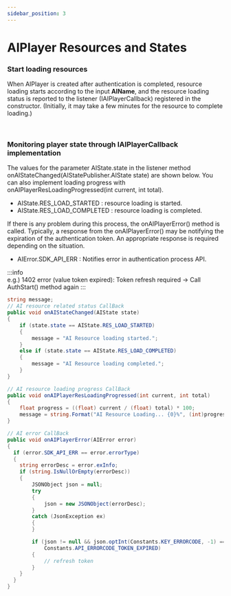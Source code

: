 ```yaml
---
sidebar_position: 3
---
```


# AIPlayer Resources and States

### Start loading resources 

When AIPlayer is created after authentication is completed, resource loading starts according to the input **AIName**, and the resource loading status is reported to the listener (IAIPlayerCallback) registered in the constructor. (Initially, it may take a few minutes for the resource to complete loading.)

<br/>

### Monitoring player state through IAIPlayerCallback implementation

The values for the parameter AIState.state in the listener method onAIStateChanged(AIStatePublisher.AIState state) are shown below. You can also implement loading progress with onAIPlayerResLoadingProgressed(int current, int total).

- AIState.RES_LOAD_STARTED : resource loading is started.
- AIState.RES_LOAD_COMPLETED : resource loading is completed.

If there is any problem during this process, the onAIPlayerError() method is called. Typically, a response from the onAIPlayerError() may be notifying the expiration of the authentication token. An appropriate response is required depending on the situation.

- AIError.SDK_API_ERR : Notifies error in authentication process API.

:::info  
e.g.) 1402 error (value token expired): Token refresh required -> Call AuthStart() method again
:::

```c#
string message;
// AI resource related status CallBack
public void onAIStateChanged(AIState state)
{
    if (state.state == AIState.RES_LOAD_STARTED)
    {
        message = "AI Resource loading started.";
    }
    else if (state.state == AIState.RES_LOAD_COMPLETED)
    {
        message = "AI Resource loading completed.";
    }
}

// AI resource loading progress CallBack
public void onAIPlayerResLoadingProgressed(int current, int total)
{
    float progress = ((float) current / (float) total) * 100;
    message = string.Format("AI Resource Loading... {0}%", (int)progress);
}

// AI error CallBack
public void onAIPlayerError(AIError error)
{
  if (error.SDK_API_ERR == error.errorType) 
  {
    string errorDesc = error.exInfo;
    if (string.IsNullOrEmpty(errorDesc))
    {
        JSONObject json = null;
        try
        {
            json = new JSONObject(errorDesc);
        }
        catch (JsonException ex)
        {
        }

        if (json != null && json.optInt(Constants.KEY_ERRORCODE, -1) ==
            Constants.API_ERRORCODE_TOKEN_EXPIRED)
        {
            // refresh token
        }
    }
  }
}
```

